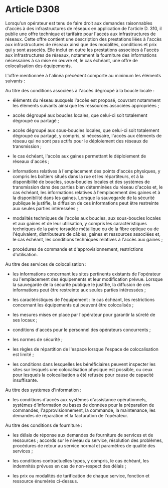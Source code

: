 # Article D308

Lorsqu'un opérateur est tenu de faire droit aux demandes raisonnables d'accès à des infrastructures de réseaux en application de l'article D. 310, il publie une offre technique et tarifaire pour l'accès aux infrastructures de réseaux. Cette offre contient une description des prestations liées à l'accès aux infrastructures de réseaux ainsi que des modalités, conditions et prix qui y sont associés. Elle inclut en outre les prestations associées à l'accès aux infrastructures de réseaux, notamment la fourniture des informations nécessaires à sa mise en œuvre et, le cas échéant, une offre de colocalisation des équipements. 

L'offre mentionnée à l'alinéa précédent comporte au minimum les éléments suivants : 

Au titre des conditions associées à l'accès dégroupé à la boucle locale :

- éléments du réseau auxquels l'accès est proposé, couvrant notamment les éléments suivants ainsi que les ressources associées appropriées ;

- accès dégroupé aux boucles locales, que celui-ci soit totalement dégroupé ou partagé ;

- accès dégroupé aux sous-boucles locales, que celui-ci soit totalement dégroupé ou partagé, y compris, si nécessaire, l'accès aux éléments de réseau qui ne sont pas actifs pour le déploiement des réseaux de transmission ;

- le cas échéant, l'accès aux gaines permettant le déploiement de réseaux d'accès ;

- informations relatives à l'emplacement des points d'accès physiques, y compris les boîtiers situés dans la rue et les répartiteurs, et à la disponibilité de boucles, sous-boucles locales et des systèmes de transmission dans des parties bien déterminées du réseau d'accès et, le cas échéant, les informations relatives à l'emplacement des gaines et à la disponibilité dans les gaines. Lorsque la sauvegarde de la sécurité publique le justifie, la diffusion de ces informations peut être restreinte aux seules parties intéressées ;

- modalités techniques de l'accès aux boucles, aux sous-boucles locales et aux gaines et de leur utilisation, y compris les caractéristiques techniques de la paire torsadée métallique ou de la fibre optique ou de l'équivalent, distributeurs de câbles, gaines et ressources associées et, le cas échéant, les conditions techniques relatives à l'accès aux gaines ;

- procédures de commande et d'approvisionnement, restrictions d'utilisation. 

Au titre des services de colocalisation :

- les informations concernant les sites pertinents existants de l'opérateur ou l'emplacement des équipements et leur modification prévue. Lorsque la sauvegarde de la sécurité publique le justifie, la diffusion de ces informations peut être restreinte aux seules parties intéressées ;

- les caractéristiques de l'équipement : le cas échéant, les restrictions concernant les équipements qui peuvent être colocalisés ;

- les mesures mises en place par l'opérateur pour garantir la sûreté de ses locaux ;

- conditions d'accès pour le personnel des opérateurs concurrents ;

- les normes de sécurité ;

- les règles de répartition de l'espace lorsque l'espace de colocalisation est limité ;

- les conditions dans lesquelles les bénéficiaires peuvent inspecter les sites sur lesquels une colocalisation physique est possible, ou ceux pour lesquels la colocalisation a été refusée pour cause de capacité insuffisante. 

Au titre des systèmes d'information :

- les conditions d'accès aux systèmes d'assistance opérationnels, systèmes d'information ou bases de données pour la préparation de commandes, l'approvisionnement, la commande, la maintenance, les demandes de réparation et la facturation de l'opérateur. 

Au titre des conditions de fourniture :

- les délais de réponse aux demandes de fourniture de services et de ressources ; accords sur le niveau du service, résolution des problèmes, procédures de retour au service normal et paramètres de qualité des services ;

- les conditions contractuelles types, y compris, le cas échéant, les indemnités prévues en cas de non-respect des délais ;

- les prix ou modalités de tarification de chaque service, fonction et ressource énumérés ci-dessus.